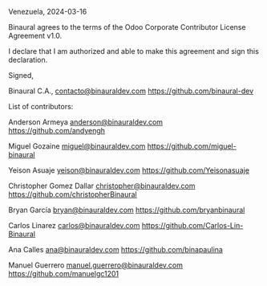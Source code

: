 Venezuela, 2024-03-16

Binaural agrees to the terms of the Odoo Corporate Contributor License
Agreement v1.0.

I declare that I am authorized and able to make this agreement and sign this
declaration.

Signed,

Binaural C.A., contacto@binauraldev.com https://github.com/binaural-dev

List of contributors:

Anderson Armeya anderson@binauraldev.com https://github.com/andyengh

Miguel Gozaine miguel@binauraldev.com https://github.com/miguel-binaural

Yeison Asuaje yeison@binauraldev.com https://github.com/Yeisonasuaje

Christopher Gomez Dallar christopher@binauraldev.com https://github.com/christopherBinaural

Bryan García bryan@binauraldev.com https://github.com/bryanbinaural

Carlos Linarez carlos@binauraldev.com https://github.com/Carlos-Lin-Binaural

Ana Calles ana@binauraldev.com https://github.com/binapaulina

Manuel Guerrero manuel.guerrero@binauraldev.com https://github.com/manuelgc1201
